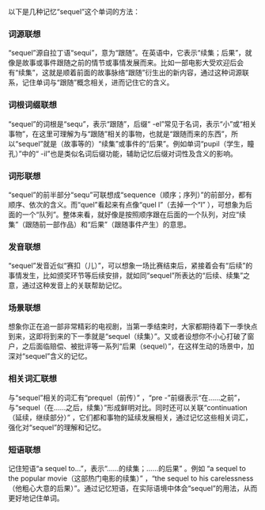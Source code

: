 以下是几种记忆“sequel”这个单词的方法：

### 词源联想
“sequel”源自拉丁语“sequi”，意为“跟随”。在英语中，它表示“续集；后果”，就像是故事或事件跟随之前的情节或事情发展而来。比如一部电影大受欢迎后会有“续集”，这就是顺着前面的故事脉络“跟随”衍生出的新内容，通过这种词源联系，记住单词与“跟随”概念相关，进而记住它的含义。

### 词根词缀联想
“sequel”的词根是“sequ”，表示“跟随”，后缀“ -el”常见于名词，表示“小”或“相关事物”，在这里可理解为与“跟随”相关的事物，也就是“跟随而来的东西”，所以“sequel”就是（故事等的）“续集”或事件的“后果”。例如单词“pupil（学生，瞳孔）”中的“ -il”也是类似名词后缀功能，辅助记忆后缀对词性及含义的影响。 

### 词形联想
“sequel”的前半部分“sequ”可联想成“sequence（顺序；序列）”的前部分，都有顺序、依次的含义。而“quel”看起来有点像“quel l”（去掉一个“l” ），可想象为后面的一个“队列”。整体来看，就好像是按照顺序跟在后面的一个队列，对应“续集”（跟随前一部作品）和“后果”（跟随事件产生）的意思。 

### 发音联想
“sequel”发音近似“赛扣（儿）”，可以想象一场比赛结束后，紧接着会有“后续”的事情发生，比如颁奖环节等后续安排，就如同“sequel”所表达的“后续、续集”之意，通过这种发音上的关联帮助记忆。 

### 场景联想
想象你正在追一部非常精彩的电视剧，当第一季结束时，大家都期待着下一季快点到来，这即将到来的下一季就是“sequel（续集）”。又或者设想你不小心打破了窗户，之后面临赔偿、被批评等一系列“后果（sequel）”，在这样生动的场景中，加深对“sequel”含义的记忆。 

### 相关词汇联想
与“sequel”相关的词汇有“prequel（前传）” ，“pre -”前缀表示“在……之前”，与“sequel（在……之后，续集）”形成鲜明对比。同时还可以关联“continuation（延续，继续部分）” ，它们都和事物的延续发展相关，通过记忆这些相关词汇，强化对“sequel”的理解和记忆。 

### 短语联想
记住短语“a sequel to...”，表示“……的续集；……的后果” 。例如 “a sequel to the popular movie（这部热门电影的续集）” ，“the sequel to his carelessness（他粗心大意的后果）”。通过记忆短语，在实际语境中体会“sequel”的用法，从而更好地记住单词。 